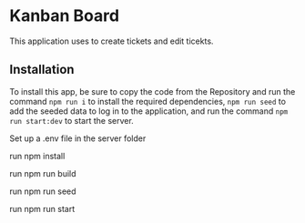 # Kanban Board

This application uses to create tickets and edit ticekts.

## Installation

To install this app, be sure to copy the code from the Repository and run the command `npm run i` to install the required dependencies, `npm run seed` to add the seeded data to log in to the application, and run the command `npm run start:dev` to start the server.

Set up a .env file in the server folder

run npm install

run npm run build

run npm run seed

run npm run start
